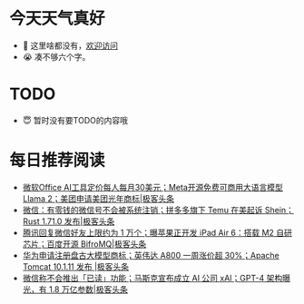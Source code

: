 # 今天天气真好
- 👋 这里啥都没有，[欢迎访问](https://zhangfeng-ola.github.io/)
- 😭 凑不够六个字。
<!---
- 👀 I’m interested in ...
- 🌱 I’m currently learning ...
- 💞️ I’m looking to collaborate on ...
- 📫 How to reach me ...
- 😇 I'm doing something ...

--->

# TODO 
- 😇 暂时没有要TODO的内容哦

<!---
zhangfeng-ola/zhangfeng-ola is a ✨ special ✨ repository because its `README.md` (this file) appears on your GitHub profile.
You can click the Preview link to take a look at your changes.
--->

# 每日推荐阅读
<!-- BLOG-POST-LIST:START -->
- [微软Office AI工具定价每人每月30美元；Meta开源免费可商用大语言模型Llama 2；美团申请美团光年商标|极客头条](https://blog.csdn.net/weixin_39786569/article/details/131801253)
- [微信：有零钱的微信号不会被系统注销；拼多多旗下 Temu 在美起诉 Shein；Rust 1.71.0 发布|极客头条](https://blog.csdn.net/weixin_39786569/article/details/131780287)
- [腾讯回复微信好友上限约为 1 万个；曝苹果正开发 iPad Air 6：搭载 M2 自研芯片；百度开源 BifroMQ|极客头条](https://blog.csdn.net/weixin_39786569/article/details/131759469)
- [华为申请注册盘古大模型商标；英伟达 A800 一周涨价超 30%；Apache Tomcat 10.1.11 发布 |极客头条](https://blog.csdn.net/weixin_39786569/article/details/131716620)
- [微信称不会推出「已读」功能；马斯克宣布成立 AI 公司 xAI；GPT-4 架构曝光，有 1.8 万亿参数|极客头条](https://blog.csdn.net/weixin_39786569/article/details/131695256)
<!-- BLOG-POST-LIST:END -->
